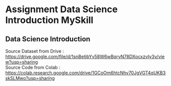 # Assignment Data Science Introduction MySkill
## Data Science Introduction
Source Dataset from Drive : https://drive.google.com/file/d/1snBetjbYv58W6wBqryN78DXocxzvIy3v/view?usp=sharing <br>
Source Code from Colab : https://colab.research.google.com/drive/1GCoOm6htcNhv70JgVGT4qUKB3skSLMwo?usp=sharing
